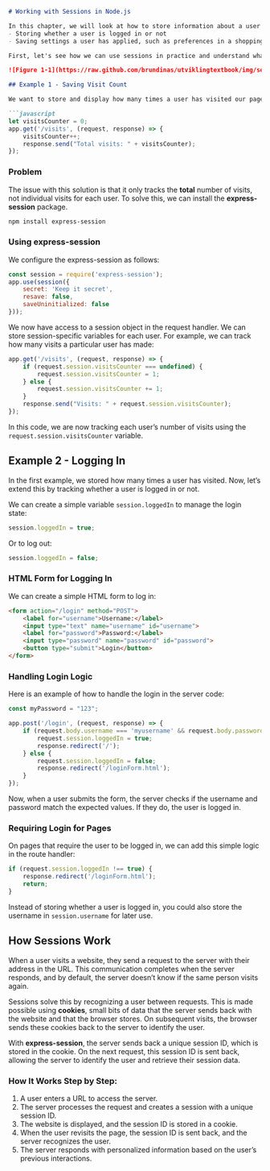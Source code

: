 
```markdown
# Working with Sessions in Node.js

In this chapter, we will look at how to store information about a user in a Node.js application session. This is particularly useful for:
- Storing whether a user is logged in or not
- Saving settings a user has applied, such as preferences in a shopping cart

First, let's see how we can use sessions in practice and understand what they are doing.

![Figure 1-1](https://raw.github.com/brundinas/utviklingtextbook/img/sessions.jpg "Sessions")

## Example 1 - Saving Visit Count

We want to store and display how many times a user has visited our page. Initially, we can use something as simple as this:

```javascript
let visitsCounter = 0;
app.get('/visits', (request, response) => {
    visitsCounter++;
    response.send("Total visits: " + visitsCounter);
});
```

### Problem

The issue with this solution is that it only tracks the **total** number of visits, not individual visits for each user. To solve this, we can install the **express-session** package.

```bash
npm install express-session
```

### Using express-session

We configure the express-session as follows:

```javascript
const session = require('express-session');
app.use(session({
    secret: 'Keep it secret',
    resave: false,
    saveUninitialized: false
}));
```

We now have access to a session object in the request handler. We can store session-specific variables for each user. For example, we can track how many visits a particular user has made:

```javascript
app.get('/visits', (request, response) => {
    if (request.session.visitsCounter === undefined) {
        request.session.visitsCounter = 1;
    } else {
        request.session.visitsCounter += 1;
    }
    response.send("Visits: " + request.session.visitsCounter);
});
```

In this code, we are now tracking each user’s number of visits using the `request.session.visitsCounter` variable.

## Example 2 - Logging In

In the first example, we stored how many times a user has visited. Now, let’s extend this by tracking whether a user is logged in or not.

We can create a simple variable `session.loggedIn` to manage the login state:

```javascript
session.loggedIn = true;
```

Or to log out:

```javascript
session.loggedIn = false;
```

### HTML Form for Logging In

We can create a simple HTML form to log in:

```html
<form action="/login" method="POST">
    <label for="username">Username:</label>
    <input type="text" name="username" id="username">
    <label for="password">Password:</label>
    <input type="password" name="password" id="password">
    <button type="submit">Login</button>
</form>
```

### Handling Login Logic

Here is an example of how to handle the login in the server code:

```javascript
const myPassword = "123";

app.post('/login', (request, response) => {
    if (request.body.username === 'myusername' && request.body.password === myPassword) {
        request.session.loggedIn = true;
        response.redirect('/');
    } else {
        request.session.loggedIn = false;
        response.redirect('/loginForm.html');
    }
});
```

Now, when a user submits the form, the server checks if the username and password match the expected values. If they do, the user is logged in.

### Requiring Login for Pages

On pages that require the user to be logged in, we can add this simple logic in the route handler:

```javascript
if (request.session.loggedIn !== true) {
    response.redirect('/loginForm.html');
    return;
}
```

Instead of storing whether a user is logged in, you could also store the username in `session.username` for later use.

## How Sessions Work

When a user visits a website, they send a request to the server with their address in the URL. This communication completes when the server responds, and by default, the server doesn’t know if the same person visits again.

Sessions solve this by recognizing a user between requests. This is made possible using **cookies**, small bits of data that the server sends back with the website and that the browser stores. On subsequent visits, the browser sends these cookies back to the server to identify the user.

With **express-session**, the server sends back a unique session ID, which is stored in the cookie. On the next request, this session ID is sent back, allowing the server to identify the user and retrieve their session data.

### How It Works Step by Step:
1. A user enters a URL to access the server.
2. The server processes the request and creates a session with a unique session ID.
3. The website is displayed, and the session ID is stored in a cookie.
4. When the user revisits the page, the session ID is sent back, and the server recognizes the user.
5. The server responds with personalized information based on the user’s previous interactions.
```

